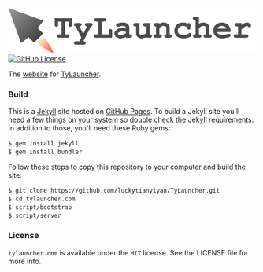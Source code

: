 ![TyLauncher-logo](https://raw.githubusercontent.com/luckytianyiyan/tylauncher.com/gh-pages/README_RES/tylauncher-logo.png)
[![GitHub License](https://img.shields.io/github/license/luckytianyiyan/tylauncher.com.svg)](https://www.apache.org/licenses/LICENSE-2.0.html)

The [website](http://www.tylauncher.com) for [TyLauncher](https://github.com/luckytianyiyan/TyLauncher).
### Build

This is a [Jekyll](http://jekyllrb.com) site hosted on [GitHub Pages](http://pages.github.com).
To build a Jekyll site you'll need a few things on your system so double check the [Jekyll requirements](http://jekyllrb.com/docs/installation/#requirements).
In addition to those, you'll need these Ruby gems:

```bash
$ gem install jekyll
$ gem install bundler
```
Follow these steps to copy this repository to your computer and build the site:

```bash
$ git clone https://github.com/luckytianyiyan/TyLauncher.git
$ cd tylauncher.com
$ script/bootstrap
$ script/server
```

### License

`tylauncher.com` is available under the `MIT` license. See the LICENSE file for more info.

